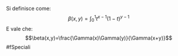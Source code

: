 Si definisce come:
$$\beta(x,y)=\int_0^1t^{x-1}(1-t)^{y-1}$$
E vale che:
$$\beta(x,y)=\frac{\Gamma(x)\Gamma(y)}{\Gamma(x+y)}$$
#fSpeciali 
